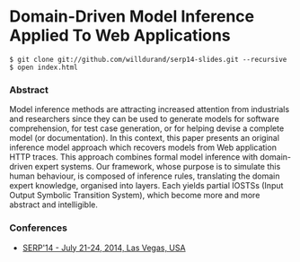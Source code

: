 Domain-Driven Model Inference Applied To Web Applications
=========================================================

    $ git clone git://github.com/willdurand/serp14-slides.git --recursive
    $ open index.html

### Abstract

Model inference methods are attracting increased attention from industrials and researchers since
they can be used to generate models for software comprehension, for test case generation, or for
helping devise a complete model (or documentation). In this context, this paper presents an original
inference model approach which recovers models from Web application HTTP traces. This approach combines
formal model inference with domain-driven expert systems. Our framework, whose purpose is to simulate
this human behaviour, is composed of inference rules, translating the domain expert knowledge,
organised into layers. Each yields partial IOSTSs (Input Output Symbolic Transition System), which
become more and more abstract and intelligible.

### Conferences

* [SERP'14 - July 21-24, 2014, Las Vegas, USA](http://www.worldacademyofscience.org/worldcomp14/ws/conferences/serp14)
